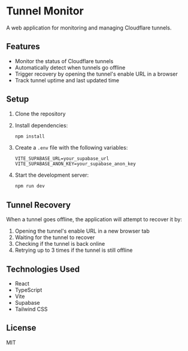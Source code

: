 # Tunnel Monitor

A web application for monitoring and managing Cloudflare tunnels.

## Features

- Monitor the status of Cloudflare tunnels
- Automatically detect when tunnels go offline
- Trigger recovery by opening the tunnel's enable URL in a browser
- Track tunnel uptime and last updated time

## Setup

1. Clone the repository
2. Install dependencies:
   ```bash
   npm install
   ```

3. Create a `.env` file with the following variables:
   ```
   VITE_SUPABASE_URL=your_supabase_url
   VITE_SUPABASE_ANON_KEY=your_supabase_anon_key
   ```

4. Start the development server:
   ```bash
   npm run dev
   ```

## Tunnel Recovery

When a tunnel goes offline, the application will attempt to recover it by:

1. Opening the tunnel's enable URL in a new browser tab
2. Waiting for the tunnel to recover
3. Checking if the tunnel is back online
4. Retrying up to 3 times if the tunnel is still offline

## Technologies Used

- React
- TypeScript
- Vite
- Supabase
- Tailwind CSS

## License

MIT